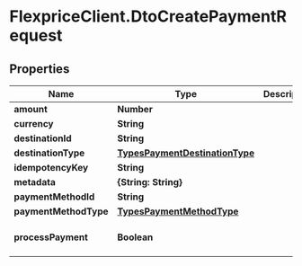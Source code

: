 # FlexpriceClient.DtoCreatePaymentRequest

## Properties

Name | Type | Description | Notes
------------ | ------------- | ------------- | -------------
**amount** | **Number** |  | 
**currency** | **String** |  | 
**destinationId** | **String** |  | 
**destinationType** | [**TypesPaymentDestinationType**](TypesPaymentDestinationType.md) |  | 
**idempotencyKey** | **String** |  | [optional] 
**metadata** | **{String: String}** |  | [optional] 
**paymentMethodId** | **String** |  | [optional] 
**paymentMethodType** | [**TypesPaymentMethodType**](TypesPaymentMethodType.md) |  | 
**processPayment** | **Boolean** |  | [optional] [default to true]


